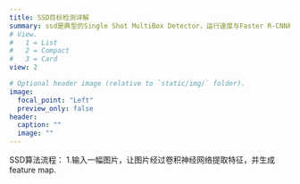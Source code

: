 ```yaml
---
title: SSD目标检测详解
summary: ssd是典型的Single Shot MultiBox Detector，运行速度与Faster R-CNN相比提升了很多
# View.
#   1 = List
#   2 = Compact
#   3 = Card
view: 2

# Optional header image (relative to `static/img/` folder).
image:
  focal_point: "Left"
  preview_only: false
header:
  caption: ""
  image: ""
---
```

SSD算法流程：
1.输入一幅图片，让图片经过卷积神经网络提取特征，并生成feature map.

